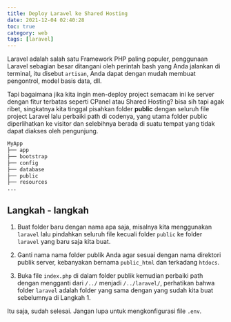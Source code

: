 ```yaml
---
title: Deploy Laravel ke Shared Hosting
date: 2021-12-04 02:40:28
toc: true
category: web
tags: [laravel]
---
```

Laravel adalah salah satu Framework PHP paling populer, penggunaan Laravel sebagian besar ditangani oleh perintah bash yang Anda jalankan di terminal, itu disebut `artisan`, Anda dapat dengan mudah membuat pengontrol, model basis data, dll.

Tapi bagaimana jika kita ingin men-deploy project semacam ini ke server dengan fitur terbatas seperti CPanel atau Shared Hosting? bisa sih tapi agak ribet, singkatnya kita tinggal pisahkan folder **public** dengan seluruh file project Laravel lalu perbaiki path di codenya, yang utama folder public diperlihatkan ke visitor dan selebihnya berada di suatu tempat yang tidak dapat diakses oleh pengunjung.

```bash
MyApp
├── app
├── bootstrap
├── config
├── database
├── public
├── resources
...
```

## Langkah - langkah

1. Buat folder baru dengan nama apa saja, misalnya kita menggunakan `laravel` lalu pindahkan seluruh file kecuali folder `public` ke folder `laravel` yang baru saja kita buat.

2. Ganti nama nama folder publik Anda agar sesuai dengan nama direktori publik server, kebanyakan bernama `public_html` dan terkadang `htdocs`.

3. Buka file `index.php` di dalam folder publik kemudian perbaiki path dengan mengganti dari `/../` menjadi `/../laravel/`, perhatikan bahwa folder `laravel` adalah folder yang sama dengan yang sudah kita buat sebelumnya di Langkah 1.

Itu saja, sudah selesai. Jangan lupa untuk mengkonfigurasi file `.env`.
